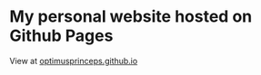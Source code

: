# My personal website hosted on Github Pages

View at [optimusprinceps.github.io](https://optimusprinceps.github.io)
